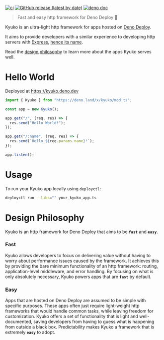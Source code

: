 [![ci](https://github.com/rikilele/kyuko/actions/workflows/ci.yml/badge.svg)](https://github.com/rikilele/kyuko/actions/workflows/ci.yml)
[![GitHub release (latest by date)](https://img.shields.io/github/v/release/rikilele/kyuko)](https://github.com/rikilele/kyuko/releases)
[![deno doc](https://doc.deno.land/badge.svg)](https://doc.deno.land/https/deno.land/x/kyuko/mod.ts)

> Fast and easy http framework for Deno Deploy 🦕

Kyuko is an ultra-light http framework for apps hosted on
[Deno Deploy](https://deno.com/deploy).

It aims to provide developers with a similar experience to developing http
servers with [Express](https://expressjs.com/),
[hence its name](https://translate.google.com/?sl=ja&tl=en&text=%E6%80%A5%E8%A1%8C&op=translate&hl=en).

Read the [design philosophy](#design-philosophy) to learn more about the apps
Kyuko serves well.

# Hello World

Deployed at https://kyuko.deno.dev

```ts
import { Kyuko } from "https://deno.land/x/kyuko/mod.ts";

const app = new Kyuko();

app.get("/", (req, res) => {
  res.send("Hello World!");
});

app.get("/:name", (req, res) => {
  res.send(`Hello ${req.params.name}!`);
});

app.listen();
```

# Usage

To run your Kyuko app locally using `deployctl`:

```sh
deployctl run --libs="" your_kyuko_app.ts
```

# Design Philosophy

Kyuko is an http framework for Deno Deploy that aims to be **`fast`** and
**`easy`**.

### Fast

Kyuko allows developers to focus on delivering value without having to worry
about performance issues caused by the framework. It achieves this by providing
the bare minimum functionality of an http framework: routing, application-level
middleware, and error handling. By focusing on what is only absolutely
necessary, Kyuko powers apps that are **`fast`** by default.

### Easy

Apps that are hosted on Deno Deploy are assumed to be simple with specific
purposes. These apps often just require light-weight http frameworks that would
handle common tasks, while leaving freedom for customization. Kyuko offers a set
of functionality that is light and well-documented, saving developers from
having to guess what is happening from outside a black box. Predictability makes
Kyuko a framework that is extremely **`easy`** to adopt.
